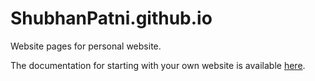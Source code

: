 # ShubhanPatni.github.io
Website pages for personal website.

The documentation for starting with your own website is available [here](https://docs.github.com/en/pages/quickstart).
